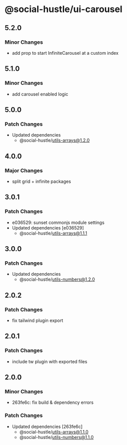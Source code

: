 # @social-hustle/ui-carousel

## 5.2.0

### Minor Changes

- add prop to start InfiniteCarousel at a custom index

## 5.1.0

### Minor Changes

- add carousel enabled logic

## 5.0.0

### Patch Changes

- Updated dependencies
  - @social-hustle/utils-arrays@1.2.0

## 4.0.0

### Major Changes

- split grid + infinite packages

## 3.0.1

### Patch Changes

- e036529: sunset commonjs module settings
- Updated dependencies [e036529]
  - @social-hustle/utils-arrays@1.1.1

## 3.0.0

### Patch Changes

- Updated dependencies
  - @social-hustle/utils-numbers@1.2.0

## 2.0.2

### Patch Changes

- fix tailwind plugin export

## 2.0.1

### Patch Changes

- include tw plugin with exported files

## 2.0.0

### Minor Changes

- 263fe6c: fix build & dependency errors

### Patch Changes

- Updated dependencies [263fe6c]
  - @social-hustle/utils-arrays@1.1.0
  - @social-hustle/utils-numbers@1.1.0
